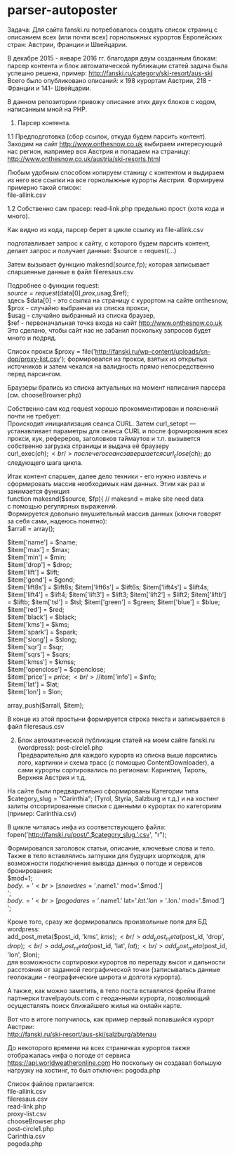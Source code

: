 # parser-autoposter
Задача:
Для сайта fanski.ru потребовалось создать список страниц с описанием всех (или почти всех) горнолыжных курортов Европейских стран: Австрии, Франции и Швейцарии. 

В декабре 2015 - январе 2016 гг. благодаря двум созданным блокам: парсер контента и блок автоматической публикации статей задача была успешно решена, пример: http://fanski.ru/category/ski-resort/aus-ski 
Всего было опубликовано описаний: к 198 курортам Австрии, 218 - Франции и 141- Швейцарии.

В данном репозитории привожу описание этих двух блоков с кодом, написанным мной на PHP.

1. Парсер контента.

1.1 Предподготовка (сбор ссылок, откуда будем парсить контент).
Заходим на сайт http://www.onthesnow.co.uk выбираем интересующий нас регион, например вся Австрия и попадаем на страницу:<br/>
http://www.onthesnow.co.uk/austria/ski-resorts.html

Любым удобным способом копируем станицу с контентом и выдираем из него все ссылки на все горнолыжные курорты Австрии. Формируем примерно такой список:<br/>
file-allink.csv

1.2 Собственно сам прасер: read-link.php предельно прост (хотя кода и много).

Как видно из кода, парсер берет в цикле ссылку из file-allink.csv

подготавливает запрос к сайту, с которого будем парсить контент, делает запрос и получает данные:
$source = request(...)

Затем вызывает функцию makesnd($source,$fp); которая записывает спаршенные данные в файл fileresaus.csv

Подробнее о функции request:<br/>
$source = request($data[0],$prox,$usag,$ref); <br/>
здесь $data[0] - это ссылка на страницу с курортом на сайте onthesnow, <br/>
$prox - случайно выбранная из списка прокси, <br/>
$usag - случайно выбранный из списка браузер, <br/>
$ref - первоначальная точка входа на сайт http://www.onthesnow.co.uk<br/>
Это сделано, чтобы сайт нас не забанил поскольку запросов будет много и подряд.<br/>

Список прокси $proxy = file('http://fanski.ru/wp-content/uploads/sn-dop/proxy-list.csv'); формировался из прокси, взятых из открытых источников и затем чекался на валидность прямо непосредственно перед парсингом.

Браузеры брались из списка актуальных на момент написания парсера (см. chooseBrowser.php)

Собственно сам код request хорошо прокомментирован и пояснений почти не требует:  <br/>
Происходит инициализация сеанса CURL. Затем curl_setopt — устанавливает параметры для сеанса CURL и после формирования всех прокси, кук, рефереров, заголовков таймаутов и т.п. вызывется собственно загрузка страницы и выдача её браузеру<br/>
curl_exec($ch);<br/>
после чего сеанс завершается curl_close($ch); до следующего шага цикла.

Итак контент спаршен, далее дело техники - его нужно извлечь и сформировать массив необходимых нам данных. 
Этим как раз и занимается функция <br/>
function makesnd($source, $fp){ // makesnd = make site need data<br/>
с помощью регулярных выражений.<br/>
Формируется довольно внушительный массив данных (ключи говорят за себя сами, надеюсь понятно):<br/>
$arrall = array();<br/>

$item['name'] = $name;<br/>
$item['max'] = $max;<br/>
$item['min'] = $min;<br/>
$item['drop'] = $drop;<br/>
$item['lift'] = $lift;<br/>
$item['gond'] = $gond;<br/>
$item['lift8s'] = $lift8s;
$item['lift6s'] = $lift6s;
$item['lift4s'] = $lift4s;
$item['lift4'] = $lift4;
$item['lift3'] = $lift3;
$item['lift2'] = $lift2;
$item['liftb'] = $liftb;
$item['tsl'] = $tsl;
$item['green'] = $green;
$item['blue'] = $blue;
$item['red'] = $red;<br/>
$item['black'] = $black;<br/>
$item['kms'] = $kms;<br/>
$item['spark'] = $spark;<br/>
$item['slong'] = $slong;<br/>
$item['sqr'] = $sqr;<br/>
$item['sqrs'] = $sqrs;<br/>
$item['kmss'] = $kmss;<br/>
$item['openclose'] = $openclose;<br/>
$item['price'] = $price;<br/>
//$item['info'] = $info;<br/>
$item['lat'] = $lat;<br/>
$item['lon'] = $lon;<br/>

array_push($arrall, $item);<br/>

В конце из этой простыни формируется строка текста и записывается в файл fileresaus.csv

2. Блок автоматической публикации статей на моем сайте fanski.ru (wordpress): post-circle1.php<br/>
Предварительно для каждого курорта из списка выше парсились лого, картинки и схема трасс (с помощью ContentDownloader), а сами курорты сортировались по регионам: Каринтия, Тироль, Верхняя Австрия и т.д. 

На сайте были предварительно сформированы Категории типа $category_slug = "Carinthia"; (Tyrol, Styria,  Salzburg и т.д.) и  на хостинг залиты отсортированные списки с данными о курортах по категориям (пример: Carinthia.csv)

В цикле читалась инфа из соответствующего файла: <br/>
fopen('http://fanski.ru/post/'.$category_slug.'.csv', "r");

Формировался заголовок статьи, описание, ключевые слова и тело.<br/>
Также в тело вставлялись заглушки для будущих шорткодов, для возможности подключения вывода данных о погоде и сервисов бронирования:<br/>
$mod=1;<br/>
$body .='<br>[snowd res='.$name1.' mod='.$mod.']<br>';<br/>
$body .='<br>[pogoda res='.$name1.' lat='.$lat.' lon='.$lon.' mod='.$mod.']<br>';<br/>

Кроме того, сразу же формировались произвольные поля для БД wordpress:<br/>
	add_post_meta($post_id, 'kms', $kms);<br/>
	add_post_meta($post_id, 'drop', $drop);<br/>
	add_post_meta($post_id, 'lat', $lat);<br/>
	add_post_meta($post_id, 'lon', $lon);<br/>
	для возможности сортировки курортов по перепаду высот и дальности расстояния от заданной географической точки (записывальсь данные геолокации - географические широта и долгота курорта).

А также, как можно заметить, в тело поста вставлялся фрейм iframe партнерки travelpayouts.com с геоданными курорта, позволяющий осуществлять поиск ближайшего жилья на онлайн карте.
	
Вот что в итоге получилось, как пример первый попавшийся курорт Австрии:<br/>
http://fanski.ru/ski-resort/aus-ski/salzburg/abtenau

До некоторого времени на всех страничках курортов также отображалась инфа о погоде от сервиса https://api.worldweatheronline.com Но поскольку он создавал большую нагрузку на хостинг, то был отключен: pogoda.php

Список файлов прилагается:<br/>
file-allink.csv<br/>
fileresaus.csv<br/>
read-link.php<br/>
proxy-list.csv<br/>
chooseBrowser.php<br/>
post-circle1.php<br/>
Carinthia.csv<br/>
pogoda.php<br/>


